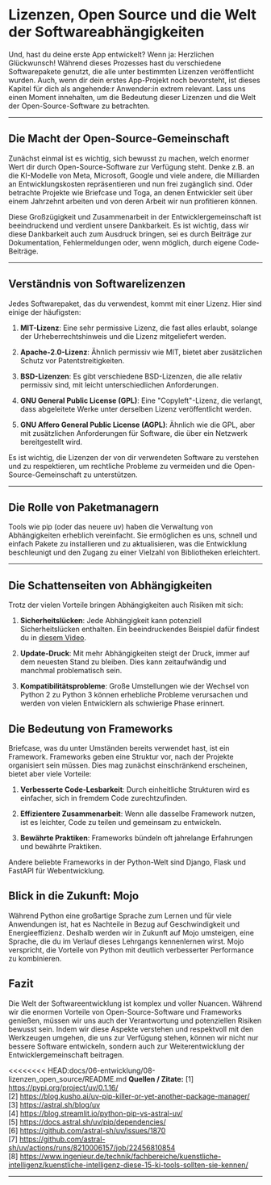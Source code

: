 # Lizenzen, Open Source und die Welt der Softwareabhängigkeiten

Und, hast du deine erste App entwickelt? Wenn ja: Herzlichen Glückwunsch! Während dieses Prozesses hast du verschiedene Softwarepakete genutzt, die alle unter bestimmten Lizenzen veröffentlicht wurden. Auch, wenn dir dein erstes App-Projekt noch bevorsteht, ist dieses Kapitel für dich als angehende:r Anwender:in extrem relevant. Lass uns einen Moment innehalten, um die Bedeutung dieser Lizenzen und die Welt der Open-Source-Software zu betrachten.

---

## Die Macht der Open-Source-Gemeinschaft

Zunächst einmal ist es wichtig, sich bewusst zu machen, welch enormer Wert dir durch Open-Source-Software zur Verfügung steht. Denke z.B. an die KI-Modelle von Meta, Microsoft, Google und viele andere, die Milliarden an Entwicklungskosten repräsentieren und nun frei zugänglich sind. Oder betrachte Projekte wie Briefcase und Toga, an denen Entwickler seit über einem Jahrzehnt arbeiten und von deren Arbeit wir nun profitieren können.

Diese Großzügigkeit und Zusammenarbeit in der Entwicklergemeinschaft ist beeindruckend und verdient unsere Dankbarkeit. Es ist wichtig, dass wir diese Dankbarkeit auch zum Ausdruck bringen, sei es durch Beiträge zur Dokumentation, Fehlermeldungen oder, wenn möglich, durch eigene Code-Beiträge.

---

## Verständnis von Softwarelizenzen

Jedes Softwarepaket, das du verwendest, kommt mit einer Lizenz. Hier sind einige der häufigsten:

1. **MIT-Lizenz**: Eine sehr permissive Lizenz, die fast alles erlaubt, solange der Urheberrechtshinweis und die Lizenz mitgeliefert werden.

2. **Apache-2.0-Lizenz**: Ähnlich permissiv wie MIT, bietet aber zusätzlichen Schutz vor Patentstreitigkeiten.

3. **BSD-Lizenzen**: Es gibt verschiedene BSD-Lizenzen, die alle relativ permissiv sind, mit leicht unterschiedlichen Anforderungen.

4. **GNU General Public License (GPL)**: Eine "Copyleft"-Lizenz, die verlangt, dass abgeleitete Werke unter derselben Lizenz veröffentlicht werden.

5. **GNU Affero General Public License (AGPL)**: Ähnlich wie die GPL, aber mit zusätzlichen Anforderungen für Software, die über ein Netzwerk bereitgestellt wird.

Es ist wichtig, die Lizenzen der von dir verwendeten Software zu verstehen und zu respektieren, um rechtliche Probleme zu vermeiden und die Open-Source-Gemeinschaft zu unterstützen.

---

## Die Rolle von Paketmanagern

Tools wie pip (oder das neuere uv) haben die Verwaltung von Abhängigkeiten erheblich vereinfacht. Sie ermöglichen es uns, schnell und einfach Pakete zu installieren und zu aktualisieren, was die Entwicklung beschleunigt und den Zugang zu einer Vielzahl von Bibliotheken erleichtert.

---

## Die Schattenseiten von Abhängigkeiten

Trotz der vielen Vorteile bringen Abhängigkeiten auch Risiken mit sich:

1. **Sicherheitslücken**: Jede Abhängigkeit kann potenziell Sicherheitslücken enthalten. Ein beeindruckendes Beispiel dafür findest du in [diesem Video](https://www.youtube.com/watch?v=yewkv8pTAu0).

2. **Update-Druck**: Mit mehr Abhängigkeiten steigt der Druck, immer auf dem neuesten Stand zu bleiben. Dies kann zeitaufwändig und manchmal problematisch sein.

3. **Kompatibilitätsprobleme**: Große Umstellungen wie der Wechsel von Python 2 zu Python 3 können erhebliche Probleme verursachen und werden von vielen Entwicklern als schwierige Phase erinnert.

## Die Bedeutung von Frameworks

Briefcase, was du unter Umständen bereits verwendet hast, ist ein Framework. Frameworks geben eine Struktur vor, nach der Projekte organisiert sein müssen. Dies mag zunächst einschränkend erscheinen, bietet aber viele Vorteile:

1. **Verbesserte Code-Lesbarkeit**: Durch einheitliche Strukturen wird es einfacher, sich in fremdem Code zurechtzufinden.

2. **Effizientere Zusammenarbeit**: Wenn alle dasselbe Framework nutzen, ist es leichter, Code zu teilen und gemeinsam zu entwickeln.

3. **Bewährte Praktiken**: Frameworks bündeln oft jahrelange Erfahrungen und bewährte Praktiken.

Andere beliebte Frameworks in der Python-Welt sind Django, Flask und FastAPI für Webentwicklung.

<!--bisher nur Fokus auf Python, muss mit der Zeit nochmal überarbeitet werden (Stand: 13.05.25)-->

## Blick in die Zukunft: Mojo

Während Python eine großartige Sprache zum Lernen und für viele Anwendungen ist, hat es Nachteile in Bezug auf Geschwindigkeit und Energieeffizienz. Deshalb werden wir in Zukunft auf Mojo umsteigen, eine Sprache, die du im Verlauf dieses Lehrgangs kennenlernen wirst. Mojo verspricht, die Vorteile von Python mit deutlich verbesserter Performance zu kombinieren.

<!--Plan vermutlich nicht mehr aktuell, da auf Java umgestiegen wird (Stand: 13.05.25)-->

## Fazit

Die Welt der Softwareentwicklung ist komplex und voller Nuancen. Während wir die enormen Vorteile von Open-Source-Software und Frameworks genießen, müssen wir uns auch der Verantwortung und potenziellen Risiken bewusst sein. Indem wir diese Aspekte verstehen und respektvoll mit den Werkzeugen umgehen, die uns zur Verfügung stehen, können wir nicht nur bessere Software entwickeln, sondern auch zur Weiterentwicklung der Entwicklergemeinschaft beitragen.

<<<<<<<< HEAD:docs/06-entwicklung/08-lizenzen_open_source/README.md
**Quellen / Zitate:**
[1] <https://pypi.org/project/uv/0.1.16/> <br>
[2] <https://blog.kusho.ai/uv-pip-killer-or-yet-another-package-manager/> <br>
[3] <https://astral.sh/blog/uv> <br>
[4] <https://blog.streamlit.io/python-pip-vs-astral-uv/> <br>
[5] <https://docs.astral.sh/uv/pip/dependencies/> <br>
[6] <https://github.com/astral-sh/uv/issues/1870> <br>
[7] <https://github.com/astral-sh/uv/actions/runs/8210006157/job/22456810854> <br>
[8] <https://www.ingenieur.de/technik/fachbereiche/kuenstliche-intelligenz/kuenstliche-intelligenz-diese-15-ki-tools-sollten-sie-kennen/> <br>

---

